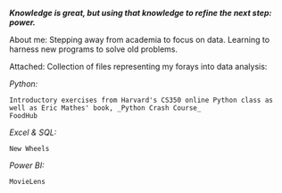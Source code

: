 _**Knowledge is great, but using that knowledge to refine the next step: power.**_

About me: Stepping away from academia to focus on data. Learning to harness new programs to solve old problems.

Attached:
Collection of files representing my forays into data analysis:

  _Python:_
  
    Introductory exercises from Harvard's CS350 online Python class as well as Eric Mathes' book, _Python Crash Course_
    FoodHub

  _Excel & SQL:_
  
    New Wheels

  _Power BI:_
  
    MovieLens
